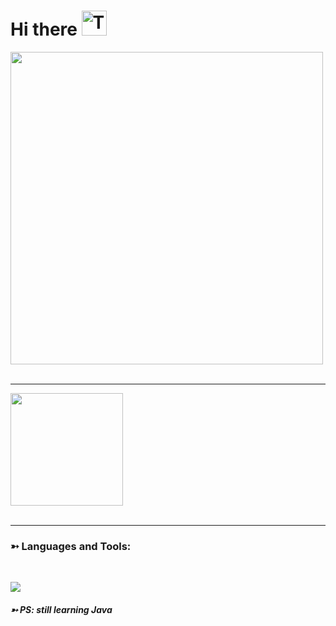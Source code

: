 <h1> Hi there  <img src="https://user-images.githubusercontent.com/74038190/216120974-24a76b31-7f39-41f1-a38f-b3c1377cc612.png" alt="Teacup Without Handle" width="40" /></h1>
<img src="https://github.com/Anmol-Baranwal/Cool-GIFs-For-GitHub/assets/74038190/de30015f-dc5f-4ecf-a49b-ccd2b89776e4" width="500">
<br><br>
    
<hr>

 <div 
  <a href="https://github.com/samfreitasxs">
  <img height="180em" src="https://github-readme-stats.vercel.app/api/top-langs/?username=MDUkrainska20&theme=tokyonight&show_icons=true&hide_border=true&layout=compact"/>
</div
 
<br>
<br>

<hr>
   <h3>➳  Languages and Tools:</h3>
<br>
<p align="left">
  <a href="https://skillicons.dev">
    <img src="https://skillicons.dev/icons?i=git,github,vscode,idea,cpp,flutter,dart,html,css,javascript,java" />
  </a>
</p>
  <h5>➳ PS: still learning Java</h5>

<br>    
